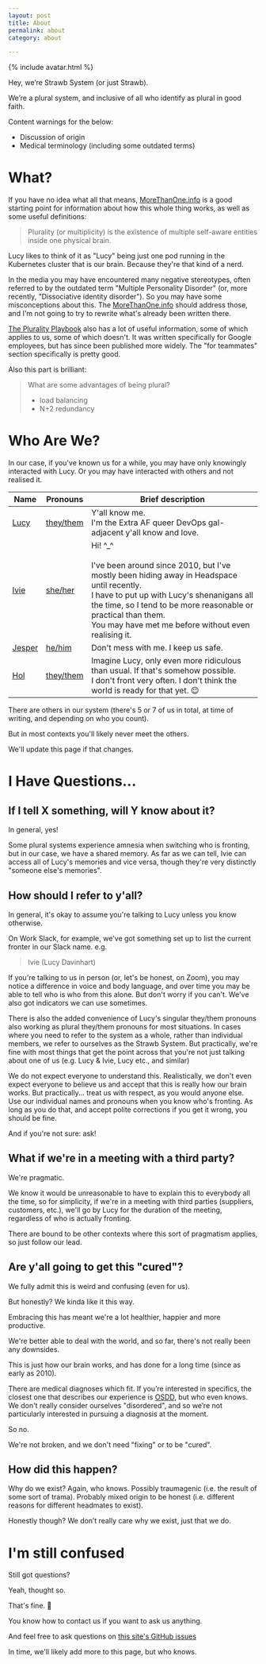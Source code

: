 ```yaml
---
layout: post
title: About
permalink: about
category: about

---
```

<div class="profile">
    {% include avatar.html %}
</div>

Hey, we’re Strawb System (or just Strawb).

We’re a plural system, and inclusive of all who identify as plural in good faith.



Content warnings for the below:
* Discussion of origin
* Medical terminology (including some outdated terms)



# What?
If you have no idea what all that means, [MoreThanOne.info](https://morethanone.info/) is a good starting point for information about how this whole thing works, as well as some useful definitions:

> Plurality (or multiplicity) is the existence of multiple self-aware entities inside one physical brain.

Lucy likes to think of it as "Lucy" being just one pod running in the Kubernetes cluster that is our brain. Because they're that kind of a nerd.

In the media you may have encountered many negative stereotypes, often referred to by the outdated term "Multiple Personality Disorder" (or, more recently, "Dissociative identity disorder"). So you may have some misconceptions about this. The [MoreThanOne.info](https://morethanone.info/) should address those, and I'm not going to try to rewrite what's already been written there.

[The Plurality Playbook](https://www.pluralpride.com/playbook) also has a lot of useful information, some of which applies to us, some of which doesn't. It was written specifically for Google employees, but has since been published more widely. The "for teammates" section specifically is pretty good.

Also this part is brilliant:
> What are some advantages of being plural?
> * load balancing
> * N+2 redundancy


# Who Are We?

In our case, if you've known us for a while, you may have only knowingly interacted with Lucy. Or you may have interacted with others and not realised it.

| Name | Pronouns | Brief description |
| ---- | -------- | ----------------- |
| [Lucy](/lucy)     | [they/them](http://pronoun.is/they/.../themself) | Y'all know me.<br>I'm the Extra AF queer DevOps gal-adjacent y'all know and love. |
| [Ivie](/ivie)     | [she/her](http://pronoun.is/she/her)             | Hi! ^_^<br><br>I've been around since 2010, but I've mostly been hiding away in Headspace until recently.<br>I have to put up with Lucy's shenanigans all the time, so I tend to be more reasonable or practical than them.<br>You may have met me before without even realising it. |
| [Jesper](/jesper) | [he/him](http://pronoun.is/he/him)               | Don't mess with me. I keep us safe. |
| [Hol](/hol)       | [they/them](http://pronoun.is/they/.../themself) | Imagine Lucy, only even more ridiculous than usual. If that's somehow possible.<br>I don't front very often. I don't think the world is ready for that yet. 😉 |


There are others in our system (there's 5 or 7 of us in total, at time of writing, and depending on who you count).

But in most contexts you'll likely never meet the others.

We'll update this page if that changes.


# I Have Questions...

## If I tell X something, will Y know about it?

In general, yes!

Some plural systems experience amnesia when switching who is fronting, but in our case, we have a shared memory. As far as we can tell, Ivie can access all of Lucy's memories and vice versa, though they're very distinctly "someone else's memories".

## How should I refer to y'all?

In general, it's okay to assume you're talking to Lucy unless you know otherwise.

On Work Slack, for example, we've got something set up to list the current fronter in our Slack name. e.g.

> Ivie (Lucy Davinhart)

If you're talking to us in person (or, let's be honest, on Zoom), you may notice a difference in voice and body language, and over time you may be able to tell who is who from this alone. But don't worry if you can't. We've also got indicators we can use sometimes.

There is also the added convenience of Lucy's singular they/them pronouns also working as plural they/them pronouns for most situations.
In cases where you need to refer to the system as a whole, rather than individual members, we refer to ourselves as the Strawb System. But practically, we're fine with most things that get the point across that you're not just talking about one of us (e.g. Lucy & Ivie, Lucy etc., and similar)

We do not expect everyone to understand this. Realistically, we don't even expect everyone to believe us and accept that this is really how our brain works. But practically... treat us with respect, as you would anyone else. Use our individual names and pronouns when you know who's fronting. As long as you do that, and accept polite corrections if you get it wrong, you should be fine.

And if you're not sure: ask!

## What if we're in a meeting with a third party?

We're pragmatic.

We know it would be unreasonable to have to explain this to everybody all the time, so for simplicity, if we're in a meeting with third parties (suppliers, customers, etc.), we'll go by Lucy for the duration of the meeting, regardless of who is actually fronting.

There are bound to be other contexts where this sort of pragmatism applies, so just follow our lead.

## Are y'all going to get this "cured"?

We fully admit this is weird and confusing (even for us).

But honestly? We kinda like it this way.

Embracing this has meant we're a lot healthier, happier and more productive.

We're better able to deal with the world, and so far, there's not really been any downsides.

This is just how our brain works, and has done for a long time (since as early as 2010).

There are medical diagnoses which fit. If you’re interested in specifics, the closest one that describes our experience is [OSDD](https://en.wikipedia.org/wiki/Other_specified_dissociative_disorder), but who even knows. We don't really consider ourselves "disordered", and so we’re not particularly interested in pursuing a diagnosis at the moment.

So no.

We're not broken, and we don't need "fixing" or to be "cured".

## How did this happen?

Why do we exist? Again, who knows. Possibly traumagenic (i.e. the result of some sort of trama). Probably mixed origin to be honest (i.e. different reasons for different headmates to exist).

Honestly though? We don’t really care why we exist, just that we do.

# I'm still confused

Still got questions?

Yeah, thought so.

That's fine. 🙂

You know how to contact us if you want to ask us anything.

And feel free to ask questions on [this site's GitHub issues](https://github.com/strawberryutopia/system.straw.be/issues)

In time, we'll likely add more to this page, but who knows.
